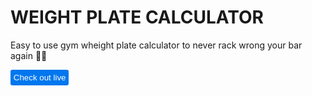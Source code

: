 # WEIGHT PLATE CALCULATOR
Easy to use gym wheight plate calculator to never rack wrong your bar again 🏋️‍♀️

<button style="
background: #0077ee; 
border:none; 
color: white; 
padding:.3rem; 
border-radius: 3px"
onclick="https://mystifying-galileo-73413d.netlify.app">Check out live</button>
